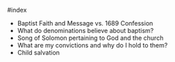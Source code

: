 #index

- Baptist Faith and Message vs. 1689 Confession
- What do denominations believe about baptism?
- Song of Solomon pertaining to God and the church
- What are my convictions and why do I hold to them?
- Child salvation
